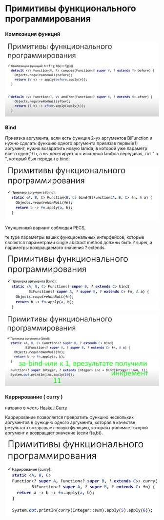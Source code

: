 # Примитивы функционального программирования

### Композиция функций

![](<../.gitbook/assets/image (188).png>)

### Bind

Привязка аргумента, если есть функция 2-ух аргументов BiFunction и нужно сделать функцию одного аргумента привязав первый(1) аргумент, нужно возвратить новую lamda, в которой уже параметр всего один(1)  b, а вы делегируется к исходной lambda передавая, тот " а ", который был передан  в bind:

&#x20;

![](<../.gitbook/assets/image (91).png>)

Улучшенный вариант соблюдая PECS,&#x20;

те type параметры ваших функциональных интерфейсов, которые являются параметрами single abstract method должны быть ? super, а параметры возвращаемого значения  ? extends.

![](<../.gitbook/assets/image (185).png>)

![](<../.gitbook/assets/image (215).png>)

### Каррирование  ( curry )&#x20;

названо в честь [Haskell Curry](https://en.wikipedia.org/wiki/Haskell\_Curry)&#x20;

Каррирование позволяется превратить функцию нескольких аргументов в функцию одного аргумента, которая в качестве результата возвращает новую функцию, которая принимает второй аргумент и возвращает значение (если f(a,b)).

![](<../.gitbook/assets/image (174).png>)
